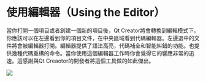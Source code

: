 # 使用編輯器（Using the Editor）

當你打開一個項目或者創建一個新的項目後，Qt Creator將會轉換到編輯模式下。你應該可以在左邊看到你的項目文件，在中央區域看到代碼編輯器。左邊選中的文件將會被編輯器打開。編輯器提供了語法高亮，代碼補全和智能糾錯的功能。也提供幾種代碼重構的命令。當你使用這個編輯器工作時你會覺得它的響應非常的迅速。這感謝與Qt Creaotor的開發者將這個工具做的如此傑出。

![](http://qmlbook.org/_images/creator-editor.png)
